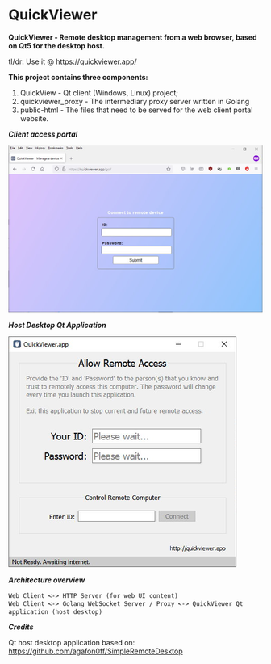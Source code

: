 # QuickViewer
**QuickViewer - Remote desktop management from a web browser, based on Qt5 for the desktop host.**

tl/dr: Use it @ https://quickviewer.app/

**This project contains three components:**
1. QuickView - Qt client (Windows, Linux) project;
2. quickviewer_proxy - The intermediary proxy server written in Golang
3. public-html - The files that need to be served for the web client portal website.

***Client access portal***

![Client Screenshot](screenshot-client.jpg)

***Host Desktop Qt Application***

![Host Screenshot](screenshot-host.jpg)


***Architecture overview***

```
Web Client <-> HTTP Server (for web UI content)
Web Client <-> Golang WebSocket Server / Proxy <-> QuickViewer Qt application (host desktop)
```

***Credits***

Qt host desktop application based on: https://github.com/agafon0ff/SimpleRemoteDesktop
